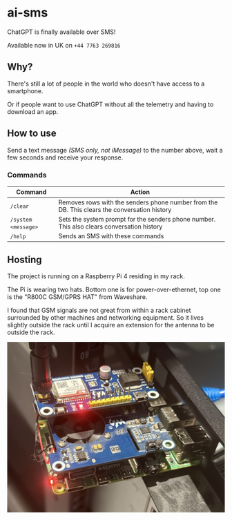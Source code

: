 # ai-sms

ChatGPT is finally available over SMS!

Available now in UK on `+44 7763 269816`

## Why?

There's still a lot of people in the world who doesn't have access to a smartphone.

Or if people want to use ChatGPT without all the telemetry and having to download an app.

## How to use

Send a text message _(SMS only, not iMessage)_ to the number above, wait a few seconds and receive your response.

### Commands

|Command|Action|
|---|---|
|`/clear`|Removes rows with the senders phone number from the DB. This clears the conversation history|
|`/system <message>`|Sets the system prompt for the senders phone number. This also clears conversation history|
|`/help`|Sends an SMS with these commands|

## Hosting

The project is running on a Raspberry Pi 4 residing in my rack.

The Pi is wearing two hats. Bottom one is for power-over-ethernet, top one is the "R800C GSM/GPRS HAT" from Waveshare.

I found that GSM signals are not great from within a rack cabinet surrounded by other machines and networking equipment. So it lives slightly outside the rack until I acquire an extension for the antenna to be outside the rack.

![pi in rack wearing two hats](.img/pi-with-hats.jpg)